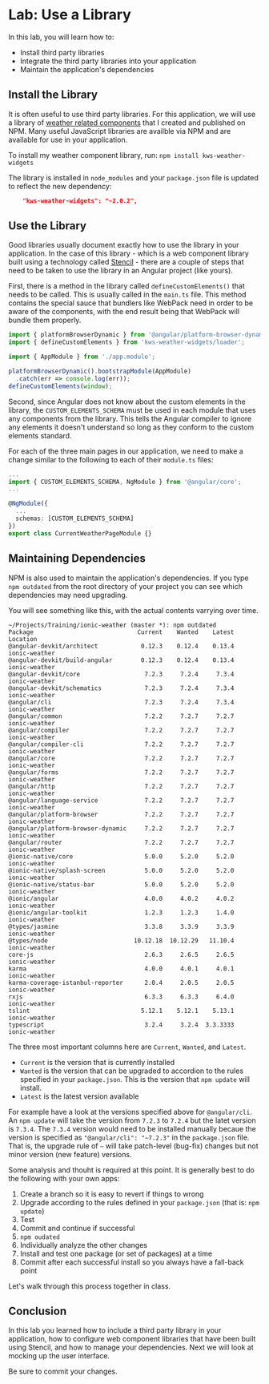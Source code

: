 # Lab: Use a Library

In this lab, you will learn how to:

* Install third party libraries
* Integrate the third party libraries into your application
* Maintain the application's dependencies

## Install the Library

It is often useful to use third party libraries. For this application, we will use a library of <a href="https://github.com/kensodemann/kws-weather-widgets" target="_blank">weather related components</a> that I created and published on NPM. Many useful JavaScript libraries are availble via NPM and are available for use in your application.

To install my weather component library, run: `npm install kws-weather-widgets`

The library is installed in `node_modules` and your `package.json` file is updated to reflect the new dependency:

```JSON
    "kws-weather-widgets": "~2.0.2",
```

## Use the Library

Good libraries usually document exactly how to use the library in your application. In the case of this library - which is a web component library built using a technology called <a href="https://stenciljs.com" target="_blank">Stencil</a> - there are a couple of steps that need to be taken to use the library in an Angular project (like yours).

First, there is a method in the library called `defineCustomElements()` that needs to be called. This is usually called in the `main.ts` file. This method contains the special sauce that bundlers like WebPack need in order to be aware of the components, with the end result being that WebPack will bundle them properly.

```TypeScript
import { platformBrowserDynamic } from '@angular/platform-browser-dynamic';
import { defineCustomElements } from 'kws-weather-widgets/loader';

import { AppModule } from './app.module';

platformBrowserDynamic().bootstrapModule(AppModule)
  .catch(err => console.log(err));
defineCustomElements(window);
```

Second, since Angular does not know about the custom elements in the library, the `CUSTOM_ELEMENTS_SCHEMA` must be used in each module that uses any components from the library. This tells the Angular compiler to ignore any elements it doesn't understand so long as they conform to the custom elements standard.

For each of the three main pages in our application, we need to make a change similar to the following to each of their `module.ts` files:

```TypeScript
...
import { CUSTOM_ELEMENTS_SCHEMA, NgModule } from '@angular/core';
...

@NgModule({
  ...
  schemas: [CUSTOM_ELEMENTS_SCHEMA]
})
export class CurrentWeatherPageModule {}
```

## Maintaining Dependencies

NPM is also used to maintain the application's dependencies. If you type `npm outdated` from the root directory of your project you can see which dependencies may need upgrading.

You will see something like this, with the actual contents varrying over time.


```
~/Projects/Training/ionic-weather (master *): npm outdated
Package                             Current    Wanted    Latest  Location
@angular-devkit/architect            0.12.3    0.12.4    0.13.4  ionic-weather
@angular-devkit/build-angular        0.12.3    0.12.4    0.13.4  ionic-weather
@angular-devkit/core                  7.2.3     7.2.4     7.3.4  ionic-weather
@angular-devkit/schematics            7.2.3     7.2.4     7.3.4  ionic-weather
@angular/cli                          7.2.3     7.2.4     7.3.4  ionic-weather
@angular/common                       7.2.2     7.2.7     7.2.7  ionic-weather
@angular/compiler                     7.2.2     7.2.7     7.2.7  ionic-weather
@angular/compiler-cli                 7.2.2     7.2.7     7.2.7  ionic-weather
@angular/core                         7.2.2     7.2.7     7.2.7  ionic-weather
@angular/forms                        7.2.2     7.2.7     7.2.7  ionic-weather
@angular/http                         7.2.2     7.2.7     7.2.7  ionic-weather
@angular/language-service             7.2.2     7.2.7     7.2.7  ionic-weather
@angular/platform-browser             7.2.2     7.2.7     7.2.7  ionic-weather
@angular/platform-browser-dynamic     7.2.2     7.2.7     7.2.7  ionic-weather
@angular/router                       7.2.2     7.2.7     7.2.7  ionic-weather
@ionic-native/core                    5.0.0     5.2.0     5.2.0  ionic-weather
@ionic-native/splash-screen           5.0.0     5.2.0     5.2.0  ionic-weather
@ionic-native/status-bar              5.0.0     5.2.0     5.2.0  ionic-weather
@ionic/angular                        4.0.0     4.0.2     4.0.2  ionic-weather
@ionic/angular-toolkit                1.2.3     1.2.3     1.4.0  ionic-weather
@types/jasmine                        3.3.8     3.3.9     3.3.9  ionic-weather
@types/node                        10.12.18  10.12.29   11.10.4  ionic-weather
core-js                               2.6.3     2.6.5     2.6.5  ionic-weather
karma                                 4.0.0     4.0.1     4.0.1  ionic-weather
karma-coverage-istanbul-reporter      2.0.4     2.0.5     2.0.5  ionic-weather
rxjs                                  6.3.3     6.3.3     6.4.0  ionic-weather
tslint                               5.12.1    5.12.1    5.13.1  ionic-weather
typescript                            3.2.4     3.2.4  3.3.3333  ionic-weather
```

The three most important columns here are `Current`, `Wanted`, and `Latest`.

- `Current` is the version that is currently installed
- `Wanted` is the version that can be upgraded to accordion to the rules specified in your `package.json`. This is the version that `npm update` will install.
-  `Latest` is the latest version available

For example have a look at the versions specified above for `@angular/cli`. An `npm update` will take the version from `7.2.3` to `7.2.4` but the latet version is `7.3.4`. The `7.3.4` version would need to be installed manually becaue the version is specified as `"@angular/cli": "~7.2.3"` in the `package.json` file. That is, the upgrade rule of `~` will take patch-level (bug-fix) changes but not minor version (new feature) versions.

Some analysis and thouht is required at this point. It is generally best to do the following with your own apps:

1. Create a branch so it is easy to revert if things to wrong
1. Upgrade according to the rules defined in your `package.json` (that is: `npm update`)
1. Test
1. Commit and continue if successful
1. `npm oudated`
1. Individually analyze the other changes
1. Install and test one package (or set of packages) at a time
1. Commit after each successful install so you always have a fall-back point

Let's walk through this process together in class.

## Conclusion

In this lab you learned how to include a third party library in your application, how to configure web component libraries that have been built using Stencil, and how to manage your dependencies. Next we will look at mocking up the user interface.

Be sure to commit your changes.

